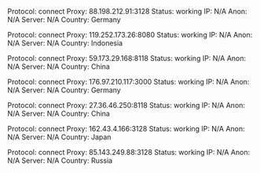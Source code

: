 Protocol: connect
Proxy: 88.198.212.91:3128
Status: working
IP: N/A
Anon: N/A
Server: N/A
Country: Germany

Protocol: connect
Proxy: 119.252.173.26:8080
Status: working
IP: N/A
Anon: N/A
Server: N/A
Country: Indonesia

Protocol: connect
Proxy: 59.173.29.168:8118
Status: working
IP: N/A
Anon: N/A
Server: N/A
Country: China

Protocol: connect
Proxy: 176.97.210.117:3000
Status: working
IP: N/A
Anon: N/A
Server: N/A
Country: Germany

Protocol: connect
Proxy: 27.36.46.250:8118
Status: working
IP: N/A
Anon: N/A
Server: N/A
Country: China

Protocol: connect
Proxy: 162.43.4.166:3128
Status: working
IP: N/A
Anon: N/A
Server: N/A
Country: Japan

Protocol: connect
Proxy: 85.143.249.88:3128
Status: working
IP: N/A
Anon: N/A
Server: N/A
Country: Russia

